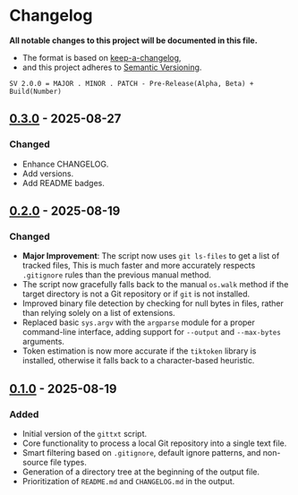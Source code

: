 # Changelog

**All notable changes to this project will be documented in this file.**

- The format is based on [keep-a-changelog](https://keepachangelog.com/en/1.1.0/),
- and this project adheres to [Semantic Versioning](https://semver.org/spec/v2.0.0.html).

```SV 2.0.0 = MAJOR . MINOR . PATCH - Pre-Release(Alpha, Beta) + Build(Number)```

## [0.3.0] - 2025-08-27

### Changed

- Enhance CHANGELOG.
- Add versions.
- Add README badges.

## [0.2.0] - 2025-08-19

### Changed

- **Major Improvement**: The script now uses `git ls-files`
to get a list of tracked files,
This is much faster and more accurately respects `.gitignore` rules than
the previous manual method.
- The script now gracefully falls back to the manual `os.walk` method
 if the target directory is not a Git repository or if `git` is not installed.
- Improved binary file detection by checking for null bytes in files,
rather than relying solely on a list of extensions.
- Replaced basic `sys.argv` with the `argparse` module
 for a proper command-line interface,
 adding support for `--output` and `--max-bytes` arguments.
- Token estimation is now more accurate if the `tiktoken` library is installed,
otherwise it falls back to a character-based heuristic.

## [0.1.0] - 2025-08-19

### Added

- Initial version of the `gittxt` script.
- Core functionality to process a local Git repository into a single text file.
- Smart filtering based on `.gitignore`, default ignore patterns,
and non-source file types.
- Generation of a directory tree at the beginning of the output file.
- Prioritization of `README.md` and `CHANGELOG.md` in the output.

[0.3.0]: https://github.com/abdsufa/gittxt/compare/v0.1.0...v0.3.0
[0.2.0]: https://github.com/abdsufa/gittxt/compare/v0.1.0...v0.2.0
[0.1.0]: https://github.com/abdsufa/gittxt/releases/tag/v0.1.0
